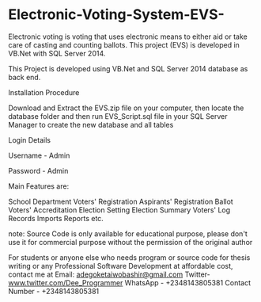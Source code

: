 # Electronic-Voting-System-EVS-
Electronic voting is voting that uses electronic means to either aid or take care of casting and counting ballots. This project (EVS) is developed in VB.Net with SQL Server 2014.

This Project is developed using VB.Net and SQL Server 2014 database as back end.

Installation Procedure

Download and Extract the EVS.zip file on your computer, then locate the database folder and then run EVS_Script.sql file in your SQL Server Manager to create the new database and all tables

Login Details

Username - Admin

Password - Admin

Main Features are:

School
Department
Voters' Registration
Aspirants' Registration
Ballot
Voters' Accreditation
Election Setting
Election Summary
Voters' Log
Records
Imports
Reports etc.

note: Source Code is only available for educational purpose, please don't use it for commercial purpose without the permission of the original author

For students or anyone else who needs program or source code for thesis writing or any Professional Software Development at affordable cost, contact me at Email: adegoketaiwobashir@gmail.com Twitter- www.twitter.com/Dee_Programmer WhatsApp - +2348143805381 Contact Number - +2348143805381
